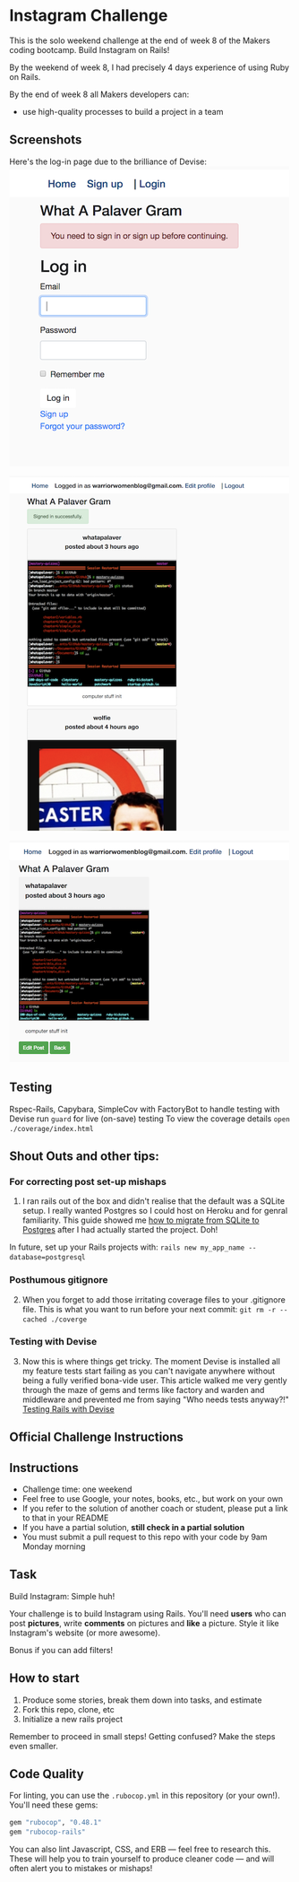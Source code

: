 Instagram Challenge
===================
This is the solo weekend challenge at the end of week 8 of the Makers coding bootcamp. 
Build Instagram on Rails!

By the weekend of week 8, I had precisely 4 days experience of using Ruby on Rails.

By the end of week 8 all Makers developers can:
- use high-quality processes to build a project in a team

Screenshots
-----
Here's the log-in page due to the brilliance of Devise:
![Log In](./files/images/log_in.png)

![Newsfeed](./files/images/index.png)

![Edit Post](./files/images/edit_post.png)

Testing
----
Rspec-Rails, Capybara, SimpleCov with FactoryBot to handle testing with Devise
run `guard` for live (on-save) testing
To view the coverage details `open ./coverage/index.html`

Shout Outs and other tips:
------
### For correcting post set-up mishaps
1. I ran rails out of the box and didn't realise that the default was a SQLite setup. I really wanted Postgres so I could host on Heroku and for genral familiarity. This guide showed me [how to migrate from SQLite to Postgres](https://www.daveferrara1.com/ruby-in-rails-switch-from-sqlite3-to-postgres/) after I had actually started the project. Doh!

In future, set up your Rails projects with: `rails new my_app_name --database=postgresql`

### Posthumous gitignore
2. When you forget to add those irritating coverage files to your .gitignore file. This is what you want to run before your next commit: `git rm -r --cached ./coverge`

### Testing with Devise
3. Now this is where things get tricky. The moment Devise is installed all my feature tests start failing as you can't navigate anywhere without being a fully verified bona-vide user. This article walked me very gently through the maze of gems and terms like factory and warden and middleware and prevented me from saying "Who needs tests anyway?!"
[Testing Rails with Devise](http://willschenk.com/setting-up-testing/)

Official Challenge Instructions
------

## Instructions

* Challenge time: one weekend
* Feel free to use Google, your notes, books, etc., but work on your own
* If you refer to the solution of another coach or student, please put a link to that in your README
* If you have a partial solution, **still check in a partial solution**
* You must submit a pull request to this repo with your code by 9am Monday morning

## Task

Build Instagram: Simple huh!

Your challenge is to build Instagram using Rails. You'll need **users** who can post **pictures**, write **comments** on pictures and **like** a picture. Style it like Instagram's website (or more awesome).

Bonus if you can add filters!

## How to start

1. Produce some stories, break them down into tasks, and estimate
2. Fork this repo, clone, etc
3. Initialize a new rails project

Remember to proceed in small steps! Getting confused? Make the steps even smaller.

## Code Quality

For linting, you can use the `.rubocop.yml` in this repository (or your own!).
You'll need these gems:

```ruby
gem "rubocop", "0.48.1"
gem "rubocop-rails"
```

You can also lint Javascript, CSS, and ERB — feel free to research this. These
will help you to train yourself to produce cleaner code — and will often alert
you to mistakes or mishaps!

